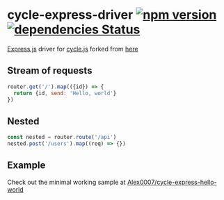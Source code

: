 # cycle-express-driver [![npm version](https://badge.fury.io/js/cycle-express-driver.svg)](https://badge.fury.io/js/cycle-express-driver) [![dependencies Status](https://david-dm.org/Alex0007/cycle-express-driver/status.svg)](https://david-dm.org/Alex0007/cycle-express-driver)
[Express.js](http://expressjs.com/) driver for [cycle.js](http://cycle.js.org/) forked from [here](https://github.com/whitecolor/cycle-express)

## Stream of requests
```js
router.get('/').map(({id}) => {
  return {id, send: 'Hello, world'}
})
```

## Nested
```js
const nested = router.route('/api')
nested.post('/users').map((req) => {})
 ```

## Example
Check out the minimal working sample at [Alex0007/cycle-express-hello-world](https://github.com/Alex0007/cycle-express-hello-world)
